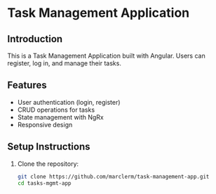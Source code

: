 # Task Management Application

## Introduction
This is a Task Management Application built with Angular. Users can register, log in, and manage their tasks.

## Features
- User authentication (login, register)
- CRUD operations for tasks
- State management with NgRx
- Responsive design

## Setup Instructions
1. Clone the repository:
   ```bash
   git clone https://github.com/marclerm/task-management-app.git
   cd tasks-mgmt-app
